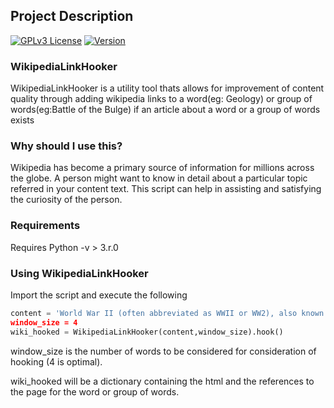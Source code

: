 ## Project Description

[![GPLv3 License](https://img.shields.io/badge/License-GPL%20v3-yellow.svg)](https://opensource.org/licenses/) [![Version](https://badge.fury.io/gh/tterb%2FHyde.svg)](https://badge.fury.io/gh/tterb%2FHyde)


### WikipediaLinkHooker

WikipediaLinkHooker is a utility tool thats allows for improvement of content quality through adding wikipedia links to a word(eg: Geology) or group of words(eg:Battle of the Bulge) if an article about a word or a group of words exists


### Why should I use this?

Wikipedia has become a primary source of information for millions across the globe. A person might want to know in detail about a particular topic referred in your content text. This script can help in assisting and satisfying the curiosity of the person.


### Requirements

Requires Python -v > 3.r.0 

### Using WikipediaLinkHooker

Import the script and execute the following

```python
content = 'World War II (often abbreviated as WWII or WW2), also known as the Second World War, was a global war that lasted from 1939 to 1945. The vast majority of the world's countries—including all the great powers—eventually formed two opposing military alliances: the Allies and the Axis. A state of total war emerged, directly involving more than 100 million people from more than 30 countries. The major participants threw their entire economic, industrial, and scientific capabilities behind the war effort, blurring the distinction between civilian and military resources. World War II was the deadliest conflict in human history, marked by 70 to 85 million fatalities, most of whom were civilians in the Soviet Union and China. It included massacres, genocides (including the Holocaust), strategic bombing, premeditated death from starvation and disease, and the only use of nuclear weapons in war.'
window_size = 4
wiki_hooked = WikipediaLinkHooker(content,window_size).hook()
```
window_size is the number of words to be considered for consideration of hooking (4 is optimal).

wiki_hooked will be a dictionary containing the html and the references to the page for the word or group of words.
